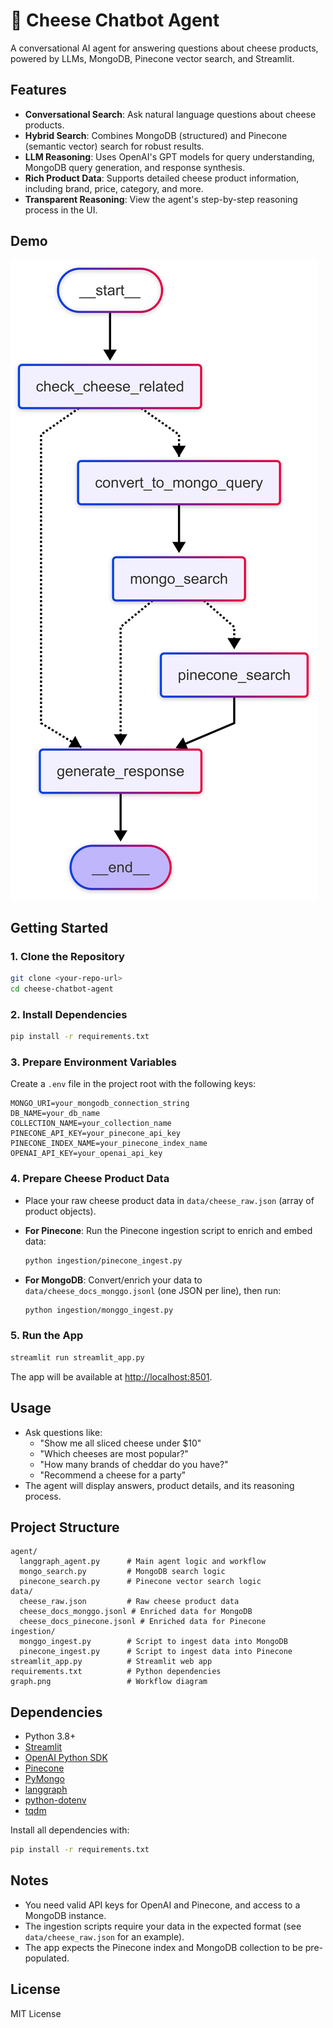 # 🧀 Cheese Chatbot Agent

A conversational AI agent for answering questions about cheese products, powered by LLMs, MongoDB, Pinecone vector search, and Streamlit.

## Features

- **Conversational Search**: Ask natural language questions about cheese products.
- **Hybrid Search**: Combines MongoDB (structured) and Pinecone (semantic vector) search for robust results.
- **LLM Reasoning**: Uses OpenAI's GPT models for query understanding, MongoDB query generation, and response synthesis.
- **Rich Product Data**: Supports detailed cheese product information, including brand, price, category, and more.
- **Transparent Reasoning**: View the agent's step-by-step reasoning process in the UI.

## Demo

![Workflow Graph](graph.png)

## Getting Started

### 1. Clone the Repository

```bash
git clone <your-repo-url>
cd cheese-chatbot-agent
```

### 2. Install Dependencies

```bash
pip install -r requirements.txt
```

### 3. Prepare Environment Variables

Create a `.env` file in the project root with the following keys:

```
MONGO_URI=your_mongodb_connection_string
DB_NAME=your_db_name
COLLECTION_NAME=your_collection_name
PINECONE_API_KEY=your_pinecone_api_key
PINECONE_INDEX_NAME=your_pinecone_index_name
OPENAI_API_KEY=your_openai_api_key
```

### 4. Prepare Cheese Product Data

- Place your raw cheese product data in `data/cheese_raw.json` (array of product objects).
- **For Pinecone**: Run the Pinecone ingestion script to enrich and embed data:

  ```bash
  python ingestion/pinecone_ingest.py
  ```

- **For MongoDB**: Convert/enrich your data to `data/cheese_docs_monggo.jsonl` (one JSON per line), then run:

  ```bash
  python ingestion/monggo_ingest.py
  ```

### 5. Run the App

```bash
streamlit run streamlit_app.py
```

The app will be available at [http://localhost:8501](http://localhost:8501).

## Usage

- Ask questions like:
  - "Show me all sliced cheese under $10"
  - "Which cheeses are most popular?"
  - "How many brands of cheddar do you have?"
  - "Recommend a cheese for a party"
- The agent will display answers, product details, and its reasoning process.

## Project Structure

```
agent/
  langgraph_agent.py      # Main agent logic and workflow
  mongo_search.py         # MongoDB search logic
  pinecone_search.py      # Pinecone vector search logic
data/
  cheese_raw.json         # Raw cheese product data
  cheese_docs_monggo.jsonl # Enriched data for MongoDB
  cheese_docs_pinecone.jsonl # Enriched data for Pinecone
ingestion/
  monggo_ingest.py        # Script to ingest data into MongoDB
  pinecone_ingest.py      # Script to ingest data into Pinecone
streamlit_app.py          # Streamlit web app
requirements.txt          # Python dependencies
graph.png                 # Workflow diagram
```

## Dependencies

- Python 3.8+
- [Streamlit](https://streamlit.io/)
- [OpenAI Python SDK](https://github.com/openai/openai-python)
- [Pinecone](https://www.pinecone.io/)
- [PyMongo](https://pymongo.readthedocs.io/)
- [langgraph](https://github.com/langchain-ai/langgraph)
- [python-dotenv](https://github.com/theskumar/python-dotenv)
- [tqdm](https://tqdm.github.io/)

Install all dependencies with:

```bash
pip install -r requirements.txt
```

## Notes

- You need valid API keys for OpenAI and Pinecone, and access to a MongoDB instance.
- The ingestion scripts require your data in the expected format (see `data/cheese_raw.json` for an example).
- The app expects the Pinecone index and MongoDB collection to be pre-populated.

## License

MIT License
